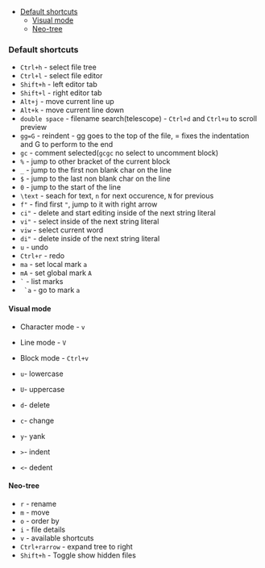 <!--toc:start-->
- [Default shortcuts](#default-shortcuts)
  - [Visual mode](#visual-mode)
  - [Neo-tree](#neo-tree)
<!--toc:end-->

### Default shortcuts
- `Ctrl+h` - select file tree
- `Ctrl+l` - select file editor
- `Shift+h` - left editor tab
- `Shift+l` - right editor tab
- `Alt+j` - move current line up
- `Alt+k` - move current line down
- `double space` - filename search(telescope) - `Ctrl+d` and `Ctrl+u` to scroll preview
- `gg=G` - reindent - gg goes to the top of the file, = fixes the indentation and G to perform to the end
- `gc` - comment selected(`gcgc` no select to uncomment block)
- `%` - jump to other bracket of the current block
- `_` - jump to the first non blank char on the line
- `$` - jump to the last non blank char on the line
- `0` - jump to the start of the line
- `\text` - seach for text, `n` for next occurence, `N` for previous
- `f"` - find first `"`, jump to it with right arrow
- `ci"` - delete and start editing inside of the next string literal
- `vi"` - select inside of the next string literal
- `viw` - select current word
- `di"` - delete inside of the next string literal
- `u` - undo
- `Ctrl+r` - redo
- `ma` - set local mark `a`
- `mA` - set global mark `A`
- `` ` `` - list marks
- `` `a`` - go to mark `a`

#### Visual mode
- Character mode - `v`
- Line mode - `V`
- Block mode - `Ctrl+v`

- `u`- lowercase
- `U`- uppercase
- `d`- delete
- `c`- change
- `y`- yank
- `>`- indent
- `<`- dedent

#### Neo-tree
- `r` - rename
- `m` - move
- `o` - order by
- `i` - file details
- `v` - available shortcuts 
- `Ctrl+rarrow` - expand tree to right
- `Shift+h` - Toggle show hidden files
